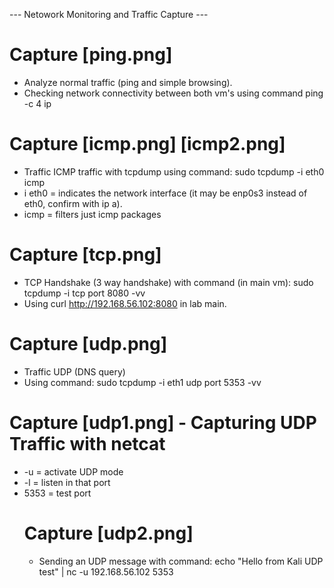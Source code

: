  --- Netowork Monitoring and Traffic Capture --- 
# Capture [ping.png]
- Analyze normal traffic (ping and simple browsing).
- Checking network connectivity between both vm's using command ping -c 4 ip
# Capture [icmp.png] [icmp2.png]
- Traffic ICMP traffic with tcpdump using command: sudo tcpdump -i eth0 icmp
- i eth0 = indicates the network interface (it may be enp0s3 instead of eth0, confirm with ip a).
- icmp = filters just icmp packages
# Capture [tcp.png]
- TCP Handshake (3 way handshake) with command (in main vm): sudo tcpdump -i tcp port 8080 -vv
- Using curl http://192.168.56.102:8080 in lab main.
# Capture [udp.png]
- Traffic UDP (DNS query)
- Using command: sudo tcpdump -i eth1 udp port 5353 -vv
# Capture [udp1.png] - Capturing UDP Traffic with netcat
- -u = activate UDP mode
- -l = listen in that port
- 5353 = test port
  # Capture [udp2.png]
  - Sending an UDP message with command: echo "Hello from Kali UDP test" | nc -u 192.168.56.102 5353


